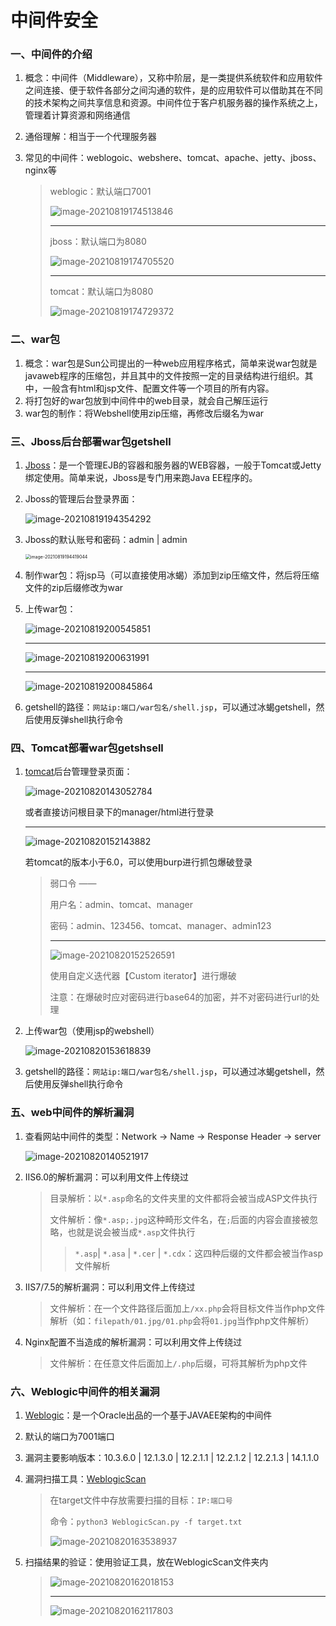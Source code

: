 # 中间件安全

### 一、中间件的介绍

1. 概念：中间件（Middleware），又称中阶层，是一类提供系统软件和应用软件之间连接、便于软件各部分之间沟通的软件，是的应用软件可以借助其在不同的技术架构之间共享信息和资源。中间件位于客户机服务器的操作系统之上，管理着计算资源和网络通信

2. 通俗理解：相当于一个代理服务器

3. 常见的中间件：weblogoic、webshere、tomcat、apache、jetty、jboss、nginx等

   > <span id="weblogic">weblogic</span>：默认端口7001
   >
   > ![image-20210819174513846](../images/09_中间件安全/image-20210819174513846.png)
   >
   > ---
   >
   > <span id="jboss">jboss</span>：默认端口为8080
   >
   > ![image-20210819174705520](../images/09_中间件安全/image-20210819174705520-16293664263291.png)
   >
   > ---
   >
   > <span id = "tomcat">tomcat</span>：默认端口为8080
   >
   > ![image-20210819174729372](../images/09_中间件安全/image-20210819174729372.png)

### 二、war包

1. 概念：war包是Sun公司提出的一种web应用程序格式，简单来说war包就是javaweb程序的压缩包，并且其中的文件按照一定的目录结构进行组织。其中，一般含有html和jsp文件、配置文件等一个项目的所有内容。
2. 将打包好的war包放到中间件中的web目录，就会自己解压运行
3. war包的制作：将Webshell使用zip压缩，再修改后缀名为war

### 三、Jboss后台部署war包getshell

1. [Jboss](#jboss)：是一个管理EJB的容器和服务器的WEB容器，一般于Tomcat或Jetty绑定使用。简单来说，Jboss是专门用来跑Java EE程序的。

2. Jboss的管理后台登录界面：

   ![image-20210819194354292](../images/09_中间件安全/image-20210819194354292.png)

3. Jboss的默认账号和密码：admin | admin

   <img src="../images/09_中间件安全/image-20210819194419044.png" alt="image-20210819194419044" style="zoom:50%;" />

4. 制作war包：将jsp马（可以直接使用冰蝎）添加到zip压缩文件，然后将压缩文件的zip后缀修改为war

5. 上传war包：

   ![image-20210819200545851](../images/09_中间件安全/image-20210819200545851.png)

   ---

   ![image-20210819200631991](../images/09_中间件安全/image-20210819200631991.png)

   ---

   ![image-20210819200845864](../images/09_中间件安全/image-20210819200845864.png)

6. getshell的路径：`网站ip:端口/war包名/shell.jsp`，可以通过冰蝎getshell，然后使用反弹shell执行命令

### 四、Tomcat部署war包getshsell

1. [tomcat](#tomcat)后台管理登录页面：

   ![image-20210820143052784](../images/09_中间件安全/image-20210820143052784.png)

   或者直接访问根目录下的manager/html进行登录

   ---

   ![image-20210820152143882](../images/09_中间件安全/image-20210820152143882.png)

   若tomcat的版本小于6.0，可以使用burp进行抓包爆破登录

   > 弱口令 —— 
   >
   > 用户名：admin、tomcat、manager
   >
   > 密码：admin、123456、tomcat、manager、admin123
   >
   > ---
   >
   > ![image-20210820152526591](../images/09_中间件安全/image-20210820152526591.png)
   >
   > 使用自定义迭代器【Custom iterator】进行爆破
   >
   > 注意：在爆破时应对密码进行base64的加密，并不对密码进行url的处理

2. 上传war包（使用jsp的webshell）

   ![image-20210820153618839](../images/09_中间件安全/image-20210820153618839.png)

3. getshell的路径：`网站ip:端口/war包名/shell.jsp`，可以通过冰蝎getshell，然后使用反弹shell执行命令

### 五、web中间件的解析漏洞

1. 查看网站中间件的类型：Network → Name → Response Header → server

   ![image-20210820140521917](../images/09_中间件安全/image-20210820140521917.png)

2. IIS6.0的解析漏洞：可以利用文件上传绕过

   > 目录解析：以`*.asp`命名的文件夹里的文件都将会被当成ASP文件执行
   >
   > 文件解析：像`*.asp;.jpg`这种畸形文件名，在`;`后面的内容会直接被忽略，也就是说会被当成`*.asp`文件执行
   >
   > > `*.asp`| `*.asa` | `*.cer` | `*.cdx`：这四种后缀的文件都会被当作asp文件解析

3. IIS7/7.5的解析漏洞：可以利用文件上传绕过

   > 文件解析：在一个文件路径后面加上`/xx.php`会将目标文件当作php文件解析（如：`filepath/01.jpg/01.php`会将`01.jpg`当作php文件解析）

4. Nginx配置不当造成的解析漏洞：可以利用文件上传绕过

   > 文件解析：在任意文件后面加上`/.php`后缀，可将其解析为php文件

### 六、Weblogic中间件的相关漏洞

1. [Weblogic](#weblogic)：是一个Oracle出品的一个基于JAVAEE架构的中间件

2. 默认的端口为7001端口

3. 漏洞主要影响版本：10.3.6.0 | 12.1.3.0 | 12.2.1.1 | 12.2.1.2 | 12.2.1.3 | 14.1.1.0

4. 漏洞扫描工具：[WeblogicScan](https://github.com/rabbitmask/WeblogicScan)

   > 在target文件中存放需要扫描的目标：`IP:端口号`
   >
   > 命令：`python3 WeblogicScan.py -f target.txt`
   >
   > ![image-20210820163538937](../images/09_中间件安全/image-20210820163538937.png)

5. 扫描结果的验证：使用验证工具，放在WeblogicScan文件夹内

   > ![image-20210820162018153](../images/09_中间件安全/image-20210820162018153.png)
   >
   > ---
   >
   > ![image-20210820162117803](../images/09_中间件安全/image-20210820162117803.png)
